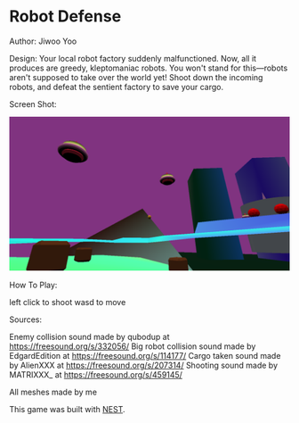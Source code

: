 # Robot Defense

Author: Jiwoo Yoo

Design: Your local robot factory suddenly malfunctioned. Now, all it produces 
are greedy, kleptomaniac robots. You won't stand for this—robots aren't supposed 
to take over the world yet! Shoot down the incoming robots, and defeat the sentient
factory to save your cargo. 

Screen Shot:

![Screen Shot](screenshot.png)

How To Play:

left click to shoot
wasd to move

Sources: 

Enemy collision sound made by qubodup at https://freesound.org/s/332056/
Big robot collision sound made by EdgardEdition at https://freesound.org/s/114177/
Cargo taken sound made by AlienXXX at https://freesound.org/s/207314/
Shooting sound made by MATRIXXX_ at https://freesound.org/s/459145/

All meshes made by me

This game was built with [NEST](NEST.md).

